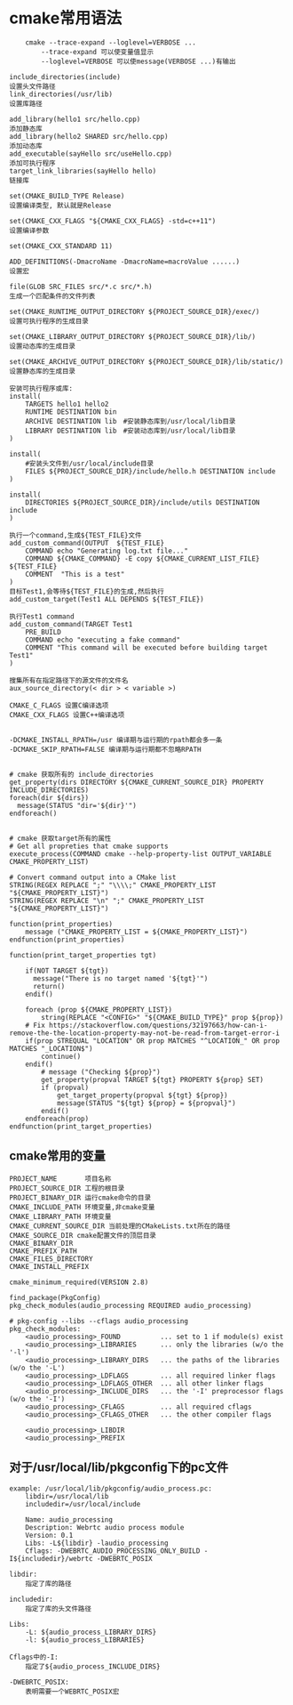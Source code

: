 # cmake常用语法

        cmake --trace-expand --loglevel=VERBOSE ...
            --trace-expand 可以使变量值显示
            --loglevel=VERBOSE 可以使message(VERBOSE ...)有输出

    include_directories(include)                                            设置头文件路径
    link_directories(/usr/lib)                                              设置库路径

    add_library(hello1 src/hello.cpp)                                       添加静态库
    add_library(hello2 SHARED src/hello.cpp)                                添加动态库
    add_executable(sayHello src/useHello.cpp)                               添加可执行程序
    target_link_libraries(sayHello hello)                                   链接库

    set(CMAKE_BUILD_TYPE Release)                                           设置编译类型, 默认就是Release

    set(CMAKE_CXX_FLAGS "${CMAKE_CXX_FLAGS} -std=c++11")                    设置编译参数

    set(CMAKE_CXX_STANDARD 11)

    ADD_DEFINITIONS(-DmacroName -DmacroName=macroValue ......)              设置宏

    file(GLOB SRC_FILES src/*.c src/*.h)                                    生成一个匹配条件的文件列表

    set(CMAKE_RUNTIME_OUTPUT_DIRECTORY ${PROJECT_SOURCE_DIR}/exec/)         设置可执行程序的生成目录

    set(CMAKE_LIBRARY_OUTPUT_DIRECTORY ${PROJECT_SOURCE_DIR}/lib/)          设置动态库的生成目录

    set(CMAKE_ARCHIVE_OUTPUT_DIRECTORY ${PROJECT_SOURCE_DIR}/lib/static/)   设置静态库的生成目录

    安装可执行程序或库:
    install(
        TARGETS hello1 hello2
        RUNTIME DESTINATION bin
        ARCHIVE DESTINATION lib　#安装静态库到/usr/local/lib目录
        LIBRARY DESTINATION lib　#安装动态库到/usr/local/lib目录
    )

    install(
        #安装头文件到/usr/local/include目录
        FILES ${PROJECT_SOURCE_DIR}/include/hello.h DESTINATION include
    )

    install(
        DIRECTORIES ${PROJECT_SOURCE_DIR}/include/utils DESTINATION include
    )

    执行一个command,生成${TEST_FILE}文件
    add_custom_command(OUTPUT  ${TEST_FILE}
        COMMAND echo "Generating log.txt file..."
        COMMAND ${CMAKE_COMMAND} -E copy ${CMAKE_CURRENT_LIST_FILE} ${TEST_FILE}
        COMMENT  "This is a test"
    )
    目标Test1,会等待${TEST_FILE}的生成,然后执行
    add_custom_target(Test1 ALL DEPENDS ${TEST_FILE})

    执行Test1 command
    add_custom_command(TARGET Test1
        PRE_BUILD
        COMMAND echo "executing a fake command"
        COMMENT "This command will be executed before building target Test1"
    )

    搜集所有在指定路径下的源文件的文件名
    aux_source_directory(< dir > < variable >)

    CMAKE_C_FLAGS 设置C编译选项
    CMAKE_CXX_FLAGS 设置C++编译选项


    -DCMAKE_INSTALL_RPATH=/usr 编译期与运行期的rpath都会多一条
    -DCMAKE_SKIP_RPATH=FALSE 编译期与运行期都不忽略RPATH
    
    
    # cmake 获取所有的 include_directories
    get_property(dirs DIRECTORY ${CMAKE_CURRENT_SOURCE_DIR} PROPERTY INCLUDE_DIRECTORIES)
    foreach(dir ${dirs})
      message(STATUS "dir='${dir}'")
    endforeach()
    
    
    # cmake 获取target所有的属性
    # Get all propreties that cmake supports
    execute_process(COMMAND cmake --help-property-list OUTPUT_VARIABLE CMAKE_PROPERTY_LIST)

    # Convert command output into a CMake list
    STRING(REGEX REPLACE ";" "\\\\;" CMAKE_PROPERTY_LIST "${CMAKE_PROPERTY_LIST}")
    STRING(REGEX REPLACE "\n" ";" CMAKE_PROPERTY_LIST "${CMAKE_PROPERTY_LIST}")

    function(print_properties)
        message ("CMAKE_PROPERTY_LIST = ${CMAKE_PROPERTY_LIST}")
    endfunction(print_properties)

    function(print_target_properties tgt)

        if(NOT TARGET ${tgt})
          message("There is no target named '${tgt}'")
          return()
        endif()

        foreach (prop ${CMAKE_PROPERTY_LIST})
            string(REPLACE "<CONFIG>" "${CMAKE_BUILD_TYPE}" prop ${prop})
        # Fix https://stackoverflow.com/questions/32197663/how-can-i-remove-the-the-location-property-may-not-be-read-from-target-error-i
        if(prop STREQUAL "LOCATION" OR prop MATCHES "^LOCATION_" OR prop MATCHES "_LOCATION$")
            continue()
        endif()
            # message ("Checking ${prop}")
            get_property(propval TARGET ${tgt} PROPERTY ${prop} SET)
            if (propval)
                get_target_property(propval ${tgt} ${prop})
                message(STATUS "${tgt} ${prop} = ${propval}")
            endif()
        endforeach(prop)
    endfunction(print_target_properties)

## cmake常用的变量

    PROJECT_NAME       项目名称
    PROJECT_SOURCE_DIR 工程的根目录
    PROJECT_BINARY_DIR 运行cmake命令的目录
    CMAKE_INCLUDE_PATH 环境变量,非cmake变量
    CMAKE_LIBRARY_PATH 环境变量
    CMAKE_CURRENT_SOURCE_DIR 当前处理的CMakeLists.txt所在的路径
    CMAKE_SOURCE_DIR cmake配置文件的顶层目录
    CMAKE_BINARY_DIR
    CMAKE_PREFIX_PATH
    CMAKE_FILES_DIRECTORY
    CMAKE_INSTALL_PREFIX

    cmake_minimum_required(VERSION 2.8)

    find_package(PkgConfig)
    pkg_check_modules(audio_processing REQUIRED audio_processing)

    # pkg-config --libs --cflags audio_processing
    pkg_check_modules:
        <audio_processing>_FOUND          ... set to 1 if module(s) exist
        <audio_processing>_LIBRARIES      ... only the libraries (w/o the '-l')
        <audio_processing>_LIBRARY_DIRS   ... the paths of the libraries (w/o the '-L')
        <audio_processing>_LDFLAGS        ... all required linker flags
        <audio_processing>_LDFLAGS_OTHER  ... all other linker flags
        <audio_processing>_INCLUDE_DIRS   ... the '-I' preprocessor flags (w/o the '-I')
        <audio_processing>_CFLAGS         ... all required cflags
        <audio_processing>_CFLAGS_OTHER   ... the other compiler flags

        <audio_processing>_LIBDIR
        <audio_processing>_PREFIX

## 对于/usr/local/lib/pkgconfig下的pc文件

    example: /usr/local/lib/pkgconfig/audio_process.pc:
        libdir=/usr/local/lib
        includedir=/usr/local/include

        Name: audio_processing
        Description: Webrtc audio process module
        Version: 0.1
        Libs: -L${libdir} -laudio_processing
        Cflags: -DWEBRTC_AUDIO_PROCESSING_ONLY_BUILD -I${includedir}/webrtc -DWEBRTC_POSIX

    libdir:
        指定了库的路径

    includedir:
        指定了库的头文件路径

    Libs:
        -L: ${audio_process_LIBRARY_DIRS}
        -l: ${audio_process_LIBRARIES}

    Cflags中的-I:
        指定了${audio_process_INCLUDE_DIRS}

    -DWEBRTC_POSIX:
        表明需要一个WEBRTC_POSIX宏
